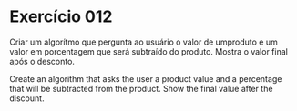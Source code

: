 # Exercício 012

Criar um algorítmo que pergunta ao usuário o valor de umproduto e um valor em porcentagem que será subtraído do produto. Mostra o valor final após o desconto.

Create an algorithm that asks the user a product value and a percentage that will be subtracted from the product. Show the final value after the discount.
